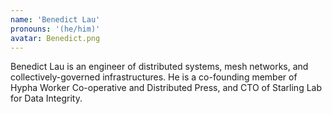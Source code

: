 ```yaml
---
name: 'Benedict Lau'
pronouns: '(he/him)'
avatar: Benedict.png
---
```

Benedict Lau is an engineer of distributed systems, mesh networks, and collectively-governed infrastructures. He is a co-founding member of Hypha Worker Co-operative and Distributed Press, and CTO of Starling Lab for Data Integrity.
        